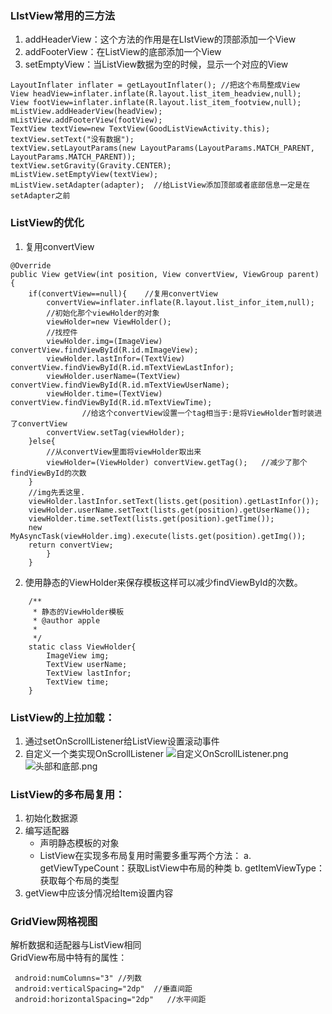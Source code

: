 ### LIstView常用的三方法
1. addHeaderView：这个方法的作用是在LIstView的顶部添加一个View
2. addFooterView：在ListView的底部添加一个View
3. setEmptyView：当ListView数据为空的时候，显示一个对应的View
```
LayoutInflater inflater = getLayoutInflater(); //把这个布局整成View
View headView=inflater.inflate(R.layout.list_item_headview,null);
View footView=inflater.inflate(R.layout.list_item_footview,null);
mListView.addHeaderView(headView);
mListView.addFooterView(footView);
TextView textView=new TextView(GoodListViewActivity.this);
textView.setText("没有数据");
textView.setLayoutParams(new LayoutParams(LayoutParams.MATCH_PARENT,
LayoutParams.MATCH_PARENT));
textView.setGravity(Gravity.CENTER);
mListView.setEmptyView(textView);
mListView.setAdapter(adapter);  //给ListView添加顶部或者底部信息一定是在 setAdapter之前
```

### ListView的优化
1. 复用convertView
```
@Override
public View getView(int position, View convertView, ViewGroup parent) {
	if(convertView==null){    //复用convertView
		convertView=inflater.inflate(R.layout.list_infor_item,null);
		//初始化那个viewHolder的对象
		viewHolder=new ViewHolder();
		//找控件
		viewHolder.img=(ImageView) convertView.findViewById(R.id.mImageView);
		viewHolder.lastInfor=(TextView) convertView.findViewById(R.id.mTextViewLastInfor);
		viewHolder.userName=(TextView) convertView.findViewById(R.id.mTextViewUserName);
		viewHolder.time=(TextView) convertView.findViewById(R.id.mTextViewTime);
				//给这个convertView设置一个tag相当于:是将ViewHolder暂时装进了convertView
		convertView.setTag(viewHolder);
	}else{
		//从convertView里面将viewHolder取出来
		viewHolder=(ViewHolder) convertView.getTag();   //减少了那个findViewById的次数
	}
	//img先丢这里.
	viewHolder.lastInfor.setText(lists.get(position).getLastInfor());
	viewHolder.userName.setText(lists.get(position).getUserName());
	viewHolder.time.setText(lists.get(position).getTime());
	new MyAsyncTask(viewHolder.img).execute(lists.get(position).getImg());
	return convertView;
		}
	}
```
2. 使用静态的ViewHolder来保存模板这样可以减少findViewById的次数。
```
	/**
	 * 静态的ViewHolder模板
	 * @author apple
	 *
	 */
	static class ViewHolder{
		ImageView img;
		TextView userName;
		TextView lastInfor;
		TextView time;
	}
```

### ListView的上拉加载：
1. 通过setOnScrollListener给ListView设置滚动事件
2. 自定义一个类实现OnScrollListener
![自定义OnScrollListener.png](https://upload-images.jianshu.io/upload_images/7156039-a1c638ee04fa8112.png?imageMogr2/auto-orient/strip%7CimageView2/2/w/1240)
![头部和底部.png](https://upload-images.jianshu.io/upload_images/7156039-e0e1ca5d25e912e1.png?imageMogr2/auto-orient/strip%7CimageView2/2/w/1240)

### ListView的多布局复用：
1. 初始化数据源
2. 编写适配器
    - 声明静态模板的对象
    - ListView在实现多布局复用时需要多重写两个方法：
      a. getViewTypeCount：获取ListView中布局的种类
      b. getItemViewType：获取每个布局的类型
3. getView中应该分情况给Item设置内容

### GridView网格视图
解析数据和适配器与ListView相同  
GridView布局中特有的属性：
```
 android:numColumns="3"	//列数
 android:verticalSpacing="2dp"	//垂直间距
 android:horizontalSpacing="2dp"   //水平间距
```
